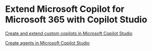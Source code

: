 # Extend Microsoft Copilot for Microsoft 365 with Copilot Studio

[Create and extend custom copilots in Microsoft Copilot Studio](https://learn.microsoft.com/en-us/training/paths/extend-microsoft-copilot-microsoft-365-copilot-studio/)

[Create agents in Microsoft Copilot Studio](https://learn.microsoft.com/en-us/training/paths/create-extend-custom-copilots-microsoft-copilot-studio/)
